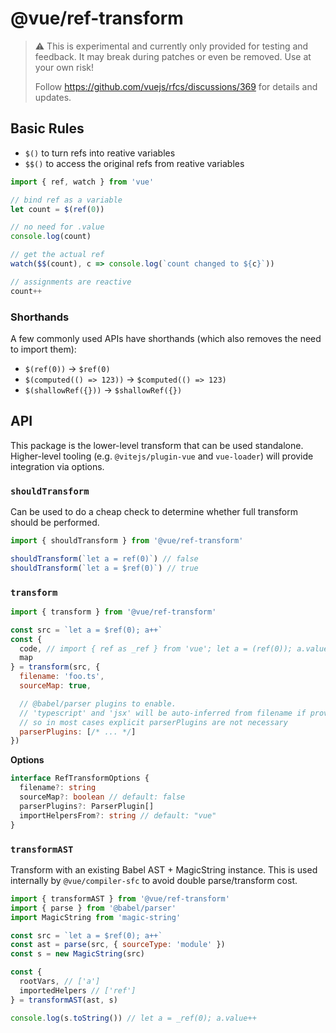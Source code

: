 # @vue/ref-transform

> ⚠️ This is experimental and currently only provided for testing and feedback. It may break during patches or even be removed. Use at your own risk!
>
> Follow https://github.com/vuejs/rfcs/discussions/369 for details and updates.

## Basic Rules

- `$()` to turn refs into reative variables
- `$$()` to access the original refs from reative variables

```js
import { ref, watch } from 'vue'

// bind ref as a variable
let count = $(ref(0))

// no need for .value
console.log(count)

// get the actual ref
watch($$(count), c => console.log(`count changed to ${c}`))

// assignments are reactive
count++
```

### Shorthands

A few commonly used APIs have shorthands (which also removes the need to import them):

- `$(ref(0))` -> `$ref(0)`
- `$(computed(() => 123))` -> `$computed(() => 123)`
- `$(shallowRef({}))` -> `$shallowRef({})`

## API

This package is the lower-level transform that can be used standalone. Higher-level tooling (e.g. `@vitejs/plugin-vue` and `vue-loader`) will provide integration via options.

### `shouldTransform`

Can be used to do a cheap check to determine whether full transform should be performed.

```js
import { shouldTransform } from '@vue/ref-transform'

shouldTransform(`let a = ref(0)`) // false
shouldTransform(`let a = $ref(0)`) // true
```

### `transform`

```js
import { transform } from '@vue/ref-transform'

const src = `let a = $ref(0); a++`
const {
  code, // import { ref as _ref } from 'vue'; let a = (ref(0)); a.value++"
  map
} = transform(src, {
  filename: 'foo.ts',
  sourceMap: true,

  // @babel/parser plugins to enable.
  // 'typescript' and 'jsx' will be auto-inferred from filename if provided,
  // so in most cases explicit parserPlugins are not necessary
  parserPlugins: [/* ... */]
})
```

**Options**

```ts
interface RefTransformOptions {
  filename?: string
  sourceMap?: boolean // default: false
  parserPlugins?: ParserPlugin[]
  importHelpersFrom?: string // default: "vue"
}
```

### `transformAST`

Transform with an existing Babel AST + MagicString instance. This is used internally by `@vue/compiler-sfc` to avoid double parse/transform cost.

```js
import { transformAST } from '@vue/ref-transform'
import { parse } from '@babel/parser'
import MagicString from 'magic-string'

const src = `let a = $ref(0); a++`
const ast = parse(src, { sourceType: 'module' })
const s = new MagicString(src)

const {
  rootVars, // ['a']
  importedHelpers // ['ref']
} = transformAST(ast, s)

console.log(s.toString()) // let a = _ref(0); a.value++
```
